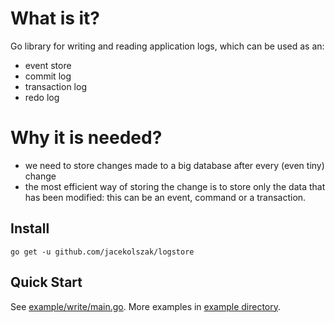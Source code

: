 # What is it?

Go library for writing and reading application logs, which can be used as an:

* event store
* commit log
* transaction log
* redo log

# Why it is needed?

* we need to store changes made to a big database after every (even tiny) change
* the most efficient way of storing the change is to store only the data that has been modified:
  this can be an event, command or a transaction.

## Install

`go get -u github.com/jacekolszak/logstore`

## Quick Start

See [example/write/main.go](example/write/main.go). More examples in [example directory](example).

